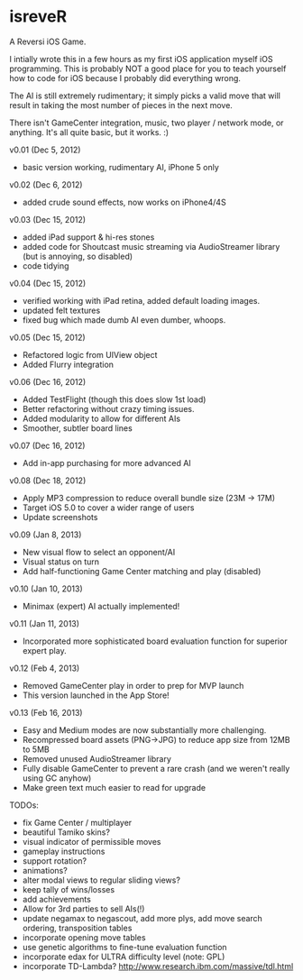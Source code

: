 isreveR
=======

A Reversi iOS Game.

I intially wrote this in a few hours as my first iOS application
myself iOS programming. This is probably NOT a good place for you
to teach yourself how to code for iOS because I probably did
everything wrong.

The AI is still extremely rudimentary; it simply picks a valid
move that will result in taking the most number of pieces in
the next move.

There isn't GameCenter integration, music, two player / network
mode, or anything. It's all quite basic, but it works. :)

v0.01 (Dec 5, 2012)
 - basic version working, rudimentary AI, iPhone 5 only

v0.02 (Dec 6, 2012)
 - added crude sound effects, now works on iPhone4/4S

v0.03 (Dec 15, 2012)
 - added iPad support & hi-res stones
 - added code for Shoutcast music streaming via AudioStreamer library (but is annoying, so disabled)
 - code tidying
 
v0.04 (Dec 15, 2012)
 - verified working with iPad retina, added default loading images.
 - updated felt textures
 - fixed bug which made dumb AI even dumber, whoops.
 
v0.05 (Dec 15, 2012)
 - Refactored logic from UIView object
 - Added Flurry integration

v0.06 (Dec 16, 2012)
 - Added TestFlight (though this does slow 1st load)
 - Better refactoring without crazy timing issues.
 - Added modularity to allow for different AIs
 - Smoother, subtler board lines
 
v0.07 (Dec 16, 2012)
 - Add in-app purchasing for more advanced AI

v0.08 (Dec 18, 2012)
 - Apply MP3 compression to reduce overall bundle size (23M -> 17M)
 - Target iOS 5.0 to cover a wider range of users
 - Update screenshots
 
v0.09 (Jan 8, 2013)
 - New visual flow to select an opponent/AI
 - Visual status on turn
 - Add half-functioning Game Center matching and play (disabled)

v0.10 (Jan 10, 2013)
 - Minimax (expert) AI actually implemented!

v0.11 (Jan 11, 2013)
 - Incorporated more sophisticated board evaluation function for superior expert play.

v0.12 (Feb 4, 2013)
 - Removed GameCenter play in order to prep for MVP launch
 - This version launched in the App Store!

v0.13 (Feb 16, 2013)
 - Easy and Medium modes are now substantially more challenging.
 - Recompressed board assets (PNG->JPG) to reduce app size from 12MB to 5MB
 - Removed unused AudioStreamer library
 - Fully disable GameCenter to prevent a rare crash (and we weren't really using GC anyhow)
 - Make green text much easier to read for upgrade

TODOs:
 - fix Game Center / multiplayer
 - beautiful Tamiko skins?
 - visual indicator of permissible moves
 - gameplay instructions
 - support rotation?
 - animations?
 - alter modal views to regular sliding views?
 - keep tally of wins/losses
 - add achievements
 - Allow for 3rd parties to sell AIs(!)
 - update negamax to negascout, add more plys, add move search ordering, transposition tables
 - incorporate opening move tables
 - use genetic algorithms to fine-tune evaluation function
 - incorporate edax for ULTRA difficulty level (note: GPL)
 - incorporate TD-Lambda? http://www.research.ibm.com/massive/tdl.html
